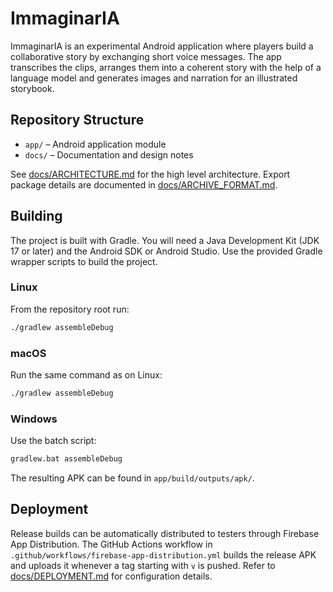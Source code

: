 # ImmaginarIA

ImmaginarIA is an experimental Android application where players build a collaborative story by exchanging short voice messages. The app transcribes the clips, arranges them into a coherent story with the help of a language model and generates images and narration for an illustrated storybook.

## Repository Structure

- `app/` – Android application module
- `docs/` – Documentation and design notes

See [docs/ARCHITECTURE.md](docs/ARCHITECTURE.md) for the high level architecture.
Export package details are documented in
[docs/ARCHIVE_FORMAT.md](docs/ARCHIVE_FORMAT.md).

## Building

The project is built with Gradle. You will need a Java Development Kit (JDK 17 or later)
and the Android SDK or Android Studio. Use the provided Gradle wrapper scripts to build
the project.

### Linux

From the repository root run:

```bash
./gradlew assembleDebug
```

### macOS

Run the same command as on Linux:

```bash
./gradlew assembleDebug
```

### Windows

Use the batch script:

```bat
gradlew.bat assembleDebug
```

The resulting APK can be found in `app/build/outputs/apk/`.

## Deployment

Release builds can be automatically distributed to testers through Firebase App Distribution.
The GitHub Actions workflow in `.github/workflows/firebase-app-distribution.yml` builds the
release APK and uploads it whenever a tag starting with `v` is pushed.
Refer to [docs/DEPLOYMENT.md](docs/DEPLOYMENT.md) for configuration details.
